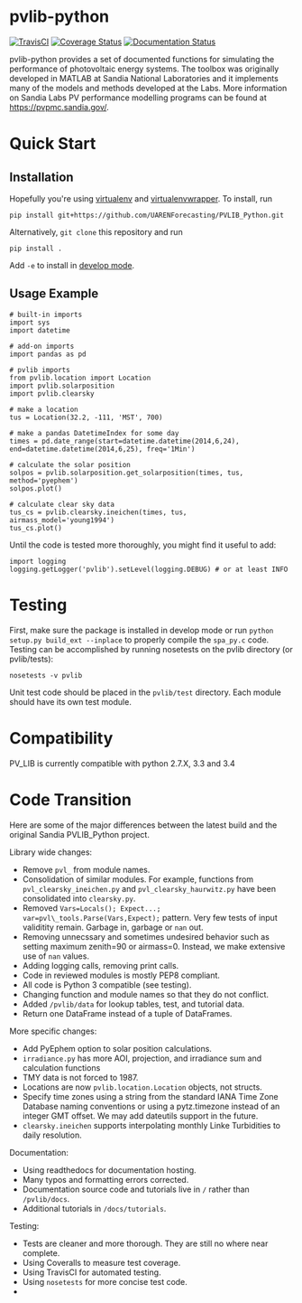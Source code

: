 pvlib-python
============

[![TravisCI](https://travis-ci.org/pvlib/pvlib-python.svg?branch=master)](https://travis-ci.org/pvlib/pvlib-python)
[![Coverage Status](https://img.shields.io/coveralls/pvlib/pvlib-python.svg)](https://coveralls.io/r/pvlib/pvlib-python)
[![Documentation Status](https://readthedocs.org/projects/pvlib-python/badge/?version=latest)](http://pvlib-python.readthedocs.org/en/latest/)


pvlib-python provides a set of documented functions for simulating the performance of photovoltaic energy systems. The toolbox was originally developed in MATLAB at Sandia National Laboratories and it implements many of the models and methods developed at the Labs. More information on Sandia Labs PV performance modelling programs can be found at https://pvpmc.sandia.gov/. 


Quick Start
===========

Installation
------------
Hopefully you're using [virtualenv](http://virtualenv.readthedocs.org/en/latest/) and [virtualenvwrapper](http://virtualenvwrapper.readthedocs.org). To install, run

```
pip install git+https://github.com/UARENForecasting/PVLIB_Python.git
```

Alternatively, ``git clone`` this repository and run

```
pip install .
```

Add ``-e`` to install in [develop mode](http://pip.readthedocs.org/en/latest/reference/pip_install.html#editable-installs).

Usage Example
-------------
```
# built-in imports
import sys
import datetime

# add-on imports
import pandas as pd

# pvlib imports
from pvlib.location import Location
import pvlib.solarposition
import pvlib.clearsky

# make a location
tus = Location(32.2, -111, 'MST', 700)

# make a pandas DatetimeIndex for some day
times = pd.date_range(start=datetime.datetime(2014,6,24), end=datetime.datetime(2014,6,25), freq='1Min')

# calculate the solar position
solpos = pvlib.solarposition.get_solarposition(times, tus, method='pyephem')
solpos.plot()

# calculate clear sky data
tus_cs = pvlib.clearsky.ineichen(times, tus, airmass_model='young1994')
tus_cs.plot()
```

Until the code is tested more thoroughly, you might find it useful to add:
```
import logging
logging.getLogger('pvlib').setLevel(logging.DEBUG) # or at least INFO
```


Testing
============
First, make sure the package is installed in develop mode or run ``python setup.py build_ext --inplace`` to properly compile the ``spa_py.c`` code. Testing can be accomplished by running nosetests on the pvlib directory (or pvlib/tests):
```
nosetests -v pvlib
```
Unit test code should be placed in the ``pvlib/test`` directory. Each module should have its own test module. 


Compatibility
=============

PV_LIB is currently compatible with python 2.7.X, 3.3 and 3.4


Code Transition
================
Here are some of the major differences between the latest build and the original  Sandia PVLIB\_Python project. 

Library wide changes:
* Remove ``pvl_`` from module names.
* Consolidation of similar modules. For example, functions from ``pvl_clearsky_ineichen.py`` and ``pvl_clearsky_haurwitz.py`` have been consolidated into ``clearsky.py``. 
* Removed ``Vars=Locals(); Expect...; var=pvl\_tools.Parse(Vars,Expect);`` pattern. Very few tests of input validitity remain. Garbage in, garbage or ``nan`` out.
* Removing unnecssary and sometimes undesired behavior such as setting maximum zenith=90 or airmass=0. Instead, we make extensive use of ``nan`` values.
* Adding logging calls, removing print calls.
* Code in reviewed modules is mostly PEP8 compliant.
* All code is Python 3 compatible (see testing).
* Changing function and module names so that they do not conflict.
* Added ``/pvlib/data`` for lookup tables, test, and tutorial data.
* Return one DataFrame instead of a tuple of DataFrames.

More specific changes:
* Add PyEphem option to solar position calculations. 
* ``irradiance.py`` has more AOI, projection, and irradiance sum and calculation functions
* TMY data is not forced to 1987.
* Locations are now ``pvlib.location.Location`` objects, not structs.
* Specify time zones using a string from the standard IANA Time Zone Database naming conventions or using a pytz.timezone instead of an integer GMT offset. We may add dateutils support in the future.
* ``clearsky.ineichen`` supports interpolating monthly Linke Turbidities to daily resolution.

Documentation:
* Using readthedocs for documentation hosting.
* Many typos and formatting errors corrected.
* Documentation source code and tutorials live in ``/`` rather than ``/pvlib/docs``.
* Additional tutorials in ``/docs/tutorials``.

Testing:
* Tests are cleaner and more thorough. They are still no where near complete.
* Using Coveralls to measure test coverage. 
* Using TravisCI for automated testing.
* Using ``nosetests`` for more concise test code. 
* 
